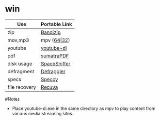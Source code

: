 # win

Use | Portable Link
--- | ------------- 
zip | [Bandizip](http://ca-dl.bandisoft.com/bandizip/BANDIZIP-PORTABLE-EN.ZIP)
mov,mp3 | mpv ([64](https://mpv.srsfckn.biz/mpv-x86_64-20160118.7z)\|[32](https://mpv.srsfckn.biz/mpv-i686-20160118.7z))
youtube | [youtube-dl](https://yt-dl.org/latest/youtube-dl.exe)
pdf | [sumatraPDF](https://kjkpub.s3.amazonaws.com/sumatrapdf/rel/SumatraPDF-3.1.1.zip)
disk usage | [SpaceSniffer](http://www.uderzo.it/main_products/space_sniffer/files/spacesniffer_1_2_0_2.zip)
defragment | [Defraggler](https://www.piriform.com/defraggler/download/portable/downloadfile)
specs | [Speccy](https://www.piriform.com/speccy/download/portable/downloadfile)
file recovery | [Recuva](https://www.piriform.com/recuva/download/portable/downloadfile)

#Notes
- Place youtube-dl.exe in the same directory as mpv to play content from various media streaming sites.

